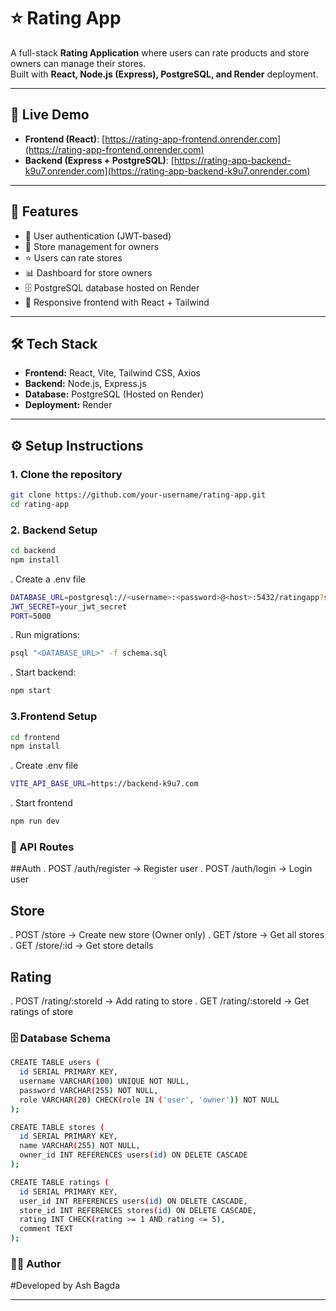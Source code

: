 # ⭐ Rating App

A full-stack **Rating Application** where users can rate products and store owners can manage their stores.  
Built with **React, Node.js (Express), PostgreSQL, and Render** deployment.

---

## 🚀 Live Demo
- **Frontend (React)**: [https://rating-app-frontend.onrender.com](https://rating-app-frontend.onrender.com)  
- **Backend (Express + PostgreSQL)**: [https://rating-app-backend-k9u7.onrender.com](https://rating-app-backend-k9u7.onrender.com)

---

## 📌 Features
- 🔑 User authentication (JWT-based)
- 🏬 Store management for owners
- ⭐ Users can rate stores
- 📊 Dashboard for store owners
- 🗄️ PostgreSQL database hosted on Render
- 🎨 Responsive frontend with React + Tailwind

---

## 🛠️ Tech Stack
- **Frontend:** React, Vite, Tailwind CSS, Axios  
- **Backend:** Node.js, Express.js  
- **Database:** PostgreSQL (Hosted on Render)  
- **Deployment:** Render  

---

## ⚙️ Setup Instructions

### 1. Clone the repository
```bash
git clone https://github.com/your-username/rating-app.git
cd rating-app
```
### 2. Backend Setup
```bash
cd backend
npm install
```
. Create a .env file 
```bash
DATABASE_URL=postgresql://<username>:<password>@<host>:5432/ratingapp?sslmode=require
JWT_SECRET=your_jwt_secret
PORT=5000
```
. Run migrations:
```bash
psql "<DATABASE_URL>" -f schema.sql
```
. Start backend:
```bash
npm start
```
### 3.Frontend Setup
```bash
cd frontend
npm install
```
. Create .env file 
```bash
VITE_API_BASE_URL=https://backend-k9u7.com
```
. Start frontend
```bash
npm run dev
```

### 📂 API Routes
##Auth
. POST /auth/register → Register user
. POST /auth/login → Login user

## Store
. POST /store → Create new store (Owner only)
. GET /store → Get all stores
. GET /store/:id → Get store details

## Rating
. POST /rating/:storeId → Add rating to store
. GET /rating/:storeId → Get ratings of store

### 🗄️ Database Schema
```bash
CREATE TABLE users (
  id SERIAL PRIMARY KEY,
  username VARCHAR(100) UNIQUE NOT NULL,
  password VARCHAR(255) NOT NULL,
  role VARCHAR(20) CHECK(role IN ('user', 'owner')) NOT NULL
);

CREATE TABLE stores (
  id SERIAL PRIMARY KEY,
  name VARCHAR(255) NOT NULL,
  owner_id INT REFERENCES users(id) ON DELETE CASCADE
);

CREATE TABLE ratings (
  id SERIAL PRIMARY KEY,
  user_id INT REFERENCES users(id) ON DELETE CASCADE,
  store_id INT REFERENCES stores(id) ON DELETE CASCADE,
  rating INT CHECK(rating >= 1 AND rating <= 5),
  comment TEXT
);
```
### 👨‍💻 Author
#Developed by Ash Bagda

---






















